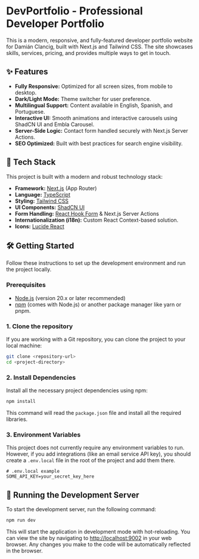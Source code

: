 # DevPortfolio - Professional Developer Portfolio

This is a modern, responsive, and fully-featured developer portfolio website for Damián Clancig, built with Next.js and Tailwind CSS. The site showcases skills, services, pricing, and provides multiple ways to get in touch.

## ✨ Features

-   **Fully Responsive:** Optimized for all screen sizes, from mobile to desktop.
-   **Dark/Light Mode:** Theme switcher for user preference.
-   **Multilingual Support:** Content available in English, Spanish, and Portuguese.
-   **Interactive UI:** Smooth animations and interactive carousels using ShadCN UI and Embla Carousel.
-   **Server-Side Logic:** Contact form handled securely with Next.js Server Actions.
-   **SEO Optimized:** Built with best practices for search engine visibility.

## 🚀 Tech Stack

This project is built with a modern and robust technology stack:

-   **Framework:** [Next.js](https://nextjs.org/) (App Router)
-   **Language:** [TypeScript](https://www.typescriptlang.org/)
-   **Styling:** [Tailwind CSS](https://tailwindcss.com/)
-   **UI Components:** [ShadCN UI](https://ui.shadcn.com/)
-   **Form Handling:** [React Hook Form](https://react-hook-form.com/) & Next.js Server Actions
-   **Internationalization (i18n):** Custom React Context-based solution.
-   **Icons:** [Lucide React](https://lucide.dev/)

## 🛠️ Getting Started

Follow these instructions to set up the development environment and run the project locally.

### Prerequisites

-   [Node.js](https://nodejs.org/) (version 20.x or later recommended)
-   [npm](https://www.npmjs.com/) (comes with Node.js) or another package manager like yarn or pnpm.

### 1. Clone the repository

If you are working with a Git repository, you can clone the project to your local machine:

```bash
git clone <repository-url>
cd <project-directory>
```

### 2. Install Dependencies

Install all the necessary project dependencies using npm:

```bash
npm install
```

This command will read the `package.json` file and install all the required libraries.

### 3. Environment Variables

This project does not currently require any environment variables to run. However, if you add integrations (like an email service API key), you should create a `.env.local` file in the root of the project and add them there.

```
# .env.local example
SOME_API_KEY=your_secret_key_here
```

## 🏃 Running the Development Server

To start the development server, run the following command:

```bash
npm run dev
```

This will start the application in development mode with hot-reloading. You can view the site by navigating to [http://localhost:9002](http://localhost:9002) in your web browser. Any changes you make to the code will be automatically reflected in the browser.
